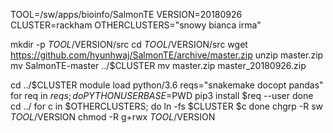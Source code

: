 TOOL=/sw/apps/bioinfo/SalmonTE
VERSION=20180926
CLUSTER=rackham
OTHERCLUSTERS="snowy bianca irma"

mkdir -p $TOOL/$VERSION/src
cd $TOOL/$VERSION/src
wget https://github.com/hyunhwaj/SalmonTE/archive/master.zip
unzip master.zip
mv SalmonTE-master ../$CLUSTER
mv master.zip master_20180926.zip

cd ../$CLUSTER
module load python/3.6
reqs="snakemake docopt pandas"
for req in $reqs; do
   PYTHONUSERBASE=$PWD pip3 install $req --user
done
cd ../
for c in $OTHERCLUSTERS; do
  ln -fs $CLUSTER $c
done
chgrp -R sw $TOOL/$VERSION
chmod -R g+rwx $TOOL/$VERSION
